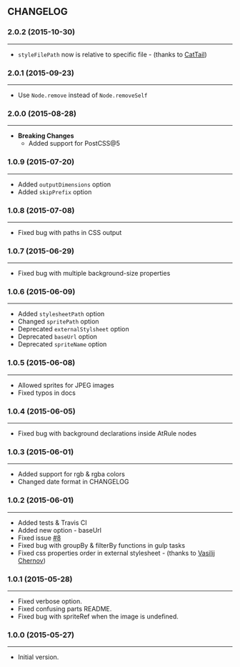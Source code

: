 ## CHANGELOG

### 2.0.2 (2015-10-30)
---------------------

- ``styleFilePath`` now is relative to specific file - (thanks to [CatTail](https://github.com/CatTail))

### 2.0.1 (2015-09-23)
---------------------

- Use ``Node.remove`` instead of ``Node.removeSelf``

### 2.0.0 (2015-08-28)
---------------------

- **Breaking Changes** 
	- Added support for PostCSS@5

### 1.0.9 (2015-07-20)
---------------------

- Added `outputDimensions` option
- Added `skipPrefix` option

### 1.0.8 (2015-07-08)
---------------------

- Fixed bug with paths in CSS output

### 1.0.7 (2015-06-29)
---------------------

- Fixed bug with multiple background-size properties

### 1.0.6 (2015-06-09)
---------------------

- Added `stylesheetPath` option
- Changed `spritePath` option
- Deprecated `externalStylsheet` option
- Deprecated `baseUrl` option
- Deprecated `spriteName` option

### 1.0.5 (2015-06-08)
---------------------

- Allowed sprites for JPEG images
- Fixed typos in docs

### 1.0.4 (2015-06-05)
---------------------

- Fixed bug with background declarations inside AtRule nodes

### 1.0.3 (2015-06-01)
---------------------

- Added support for rgb & rgba colors
- Changed date format in CHANGELOG

### 1.0.2 (2015-06-01)
---------------------

- Added tests & Travis CI
- Added new option - baseUrl
- Fixed issue [#8](https://github.com/2createStudio/postcss-sprites/issues/8)
- Fixed bug with groupBy & filterBy functions in gulp tasks
- Fixed css properties order in external stylesheet - (thanks to [Vasilij Chernov](https://github.com/bivihoba))

### 1.0.1 (2015-05-28)
---------------------

- Fixed verbose option.
- Fixed confusing parts README.
- Fixed bug with spriteRef when the image is undefined.

### 1.0.0 (2015-05-27)
---------------------

- Initial version.
